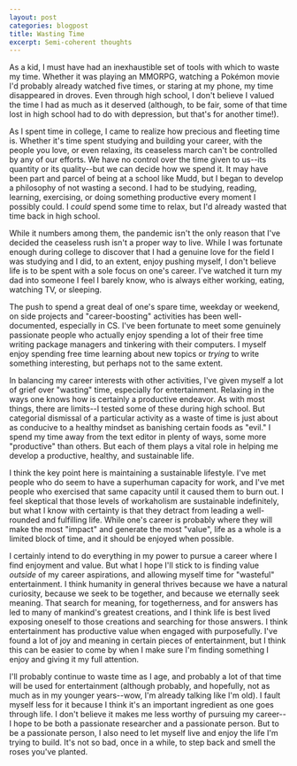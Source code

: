 ```yaml
---
layout: post
categories: blogpost
title: Wasting Time
excerpt: Semi-coherent thoughts
---
```


As a kid, I must have had an inexhaustible set of tools with which to waste my time. Whether it was playing an MMORPG, watching a Pokémon movie I'd probably already watched five times, or staring at my phone, my time disappeared in droves. Even through high school, I don't believe I valued the time I had as much as it deserved (although, to be fair, some of that time lost in high school had to do with depression, but that's for another time!).

As I spent time in college, I came to realize how precious and fleeting time is. Whether it's time spent studying and building your career, with the people you love, or even relaxing, its ceaseless march can't be controlled by any of our efforts. We have no control over the time given to us--its quantity or its quality--but we can decide how we spend it. It may have been part and parcel of being at a school like Mudd, but I began to develop a philosophy of not wasting a second. I had to be studying, reading, learning, exercising, or doing something productive every moment I possibly could. I _could_ spend some time to relax, but I'd already wasted that time back in high school.

While it numbers among them, the pandemic isn't the only reason that I've decided the ceaseless rush isn't a proper way to live. While I was fortunate enough during college to discover that I had a genuine love for the field I was studying and I did, to an extent, enjoy pushing myself, I don't believe life is to be spent with a sole focus on one's career. I've watched it turn my dad into someone I feel I barely know, who is always either working, eating, watching TV, or sleeping.

The push to spend a great deal of one's spare time, weekday or weekend, on side projects and "career-boosting" activities has been well-documented, especially in CS. I've been fortunate to meet some genuinely passionate people who actually enjoy spending a lot of their free time writing package managers and tinkering with their computers. I myself enjoy spending free time learning about new topics or _trying_ to write something interesting, but perhaps not to the same extent.

In balancing my career interests with other activities, I've given myself a lot of grief over "wasting" time, especially for entertainment. Relaxing in the ways one knows how is certainly a productive endeavor. As with most things, there are limits--I tested some of these during high school. But categorial dismissal of a particular activity as a waste of time is just about as conducive to a healthy mindset as banishing certain foods as "evil." I spend my time away from the text editor in plenty of ways, some more "productive" than others. But each of them plays a vital role in helping me develop a productive, healthy, and sustainable life.

I think the key point here is maintaining a sustainable lifestyle. I've met people who do seem to have a superhuman capacity for work, and I've met people who exercised that same capacity until it caused them to burn out. I feel skeptical that those levels of workaholism are sustainable indefinitely, but what I know with certainty is that they detract from leading a well-rounded and fulfilling life. While one's career is probably where they will make the most "impact" and generate the most "value", life as a whole is a limited block of time, and it should be enjoyed when possible.

I certainly intend to do everything in my power to pursue a career where I find enjoyment and value. But what I hope I'll stick to is finding value _outside_ of my career aspirations, and allowing myself time for "wasteful" entertainment. I think humanity in general thrives because we have a natural curiosity, because we seek to be together, and because we eternally seek meaning. That search for meaning, for togetherness, and for answers has led to many of mankind's greatest creations, and I think life is best lived exposing oneself to those creations and searching for those answers. I think entertainment has productive value when engaged with purposefully. I've found a lot of joy and meaning in certain pieces of entertainment, but I think this can be easier to come by when I make sure I'm finding something I enjoy and giving it my full attention.

I'll probably continue to waste time as I age, and probably a lot of that time will be used for entertainment (although probably, and hopefully, not as much as in my younger years--wow, I'm already talking like I'm old). I fault myself less for it because I think it's an important ingredient as one goes through life. I don't believe it makes me less worthy of pursuing my career--I hope to be both a passionate researcher and a passionate person. But to be a passionate person, I also need to let myself live and enjoy the life I'm trying to build. It's not so bad, once in a while, to step back and smell the roses you've planted. 
